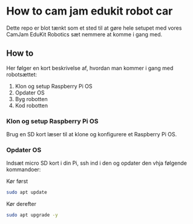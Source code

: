 # How to cam jam edukit robot car
Dette repo er blot tænkt som et sted til at gøre hele setupet med vores CamJam EduKit Robotics sæt nemmere at komme i gang med.

## How to
Her følger en kort beskrivelse af, hvordan man kommer i gang med robotsættet:
1. Klon og setup Raspberry Pi OS
2. Opdater OS
3. Byg robotten
4. Kod robotten

### Klon og setup Raspberry Pi OS
Brug en SD kort læser til at klone og konfigurere et Raspberry Pi OS.

### Opdater OS
Indsæt micro SD kort i din Pi, ssh ind i den og opdater den vhja følgende kommandoer:

Kør først
```bash
sudo apt update
```

Kør derefter

```bash
sudo apt upgrade -y
```
